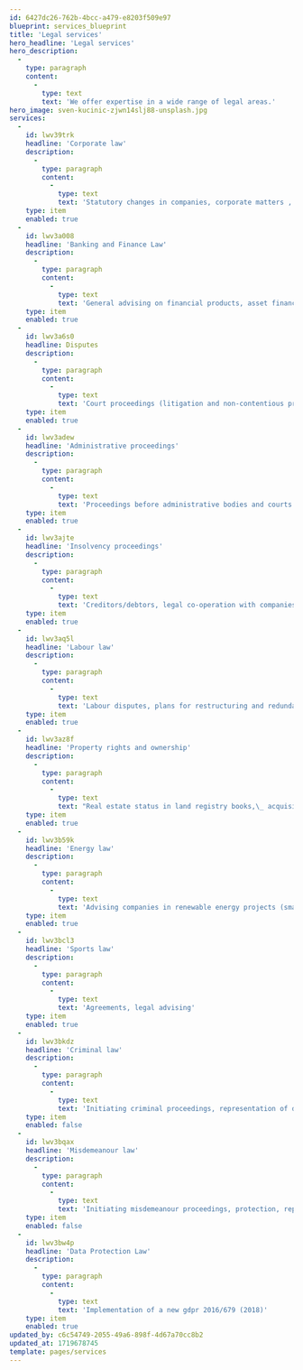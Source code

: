 ```yaml
---
id: 6427dc26-762b-4bcc-a479-e8203f509e97
blueprint: services_blueprint
title: 'Legal services'
hero_headline: 'Legal services'
hero_description:
  -
    type: paragraph
    content:
      -
        type: text
        text: 'We offer expertise in a wide range of legal areas.'
hero_image: sven-kucinic-zjwn14slj88-unsplash.jpg
services:
  -
    id: lwv39trk
    headline: 'Corporate law'
    description:
      -
        type: paragraph
        content:
          -
            type: text
            text: 'Statutory changes in companies, corporate matters , mergers and acquisitions, risk control, legal due diligence, joint ventures, liquidation, representation of companies, contract law, regulatory issues, collection of claims'
    type: item
    enabled: true
  -
    id: lwv3a008
    headline: 'Banking and Finance Law'
    description:
      -
        type: paragraph
        content:
          -
            type: text
            text: 'General advising on financial products, asset finance, project finance, factoring, collaterals'
    type: item
    enabled: true
  -
    id: lwv3a6s0
    headline: Disputes
    description:
      -
        type: paragraph
        content:
          -
            type: text
            text: 'Court proceedings (litigation and non-contentious proceedings), arbitration, mediation (conciliation), enforcement proceedings'
    type: item
    enabled: true
  -
    id: lwv3adew
    headline: 'Administrative proceedings'
    description:
      -
        type: paragraph
        content:
          -
            type: text
            text: 'Proceedings before administrative bodies and courts'
    type: item
    enabled: true
  -
    id: lwv3ajte
    headline: 'Insolvency proceedings'
    description:
      -
        type: paragraph
        content:
          -
            type: text
            text: 'Creditors/debtors, legal co-operation with companies in bankruptcy, restructuring of debtors'
    type: item
    enabled: true
  -
    id: lwv3aq5l
    headline: 'Labour law'
    description:
      -
        type: paragraph
        content:
          -
            type: text
            text: 'Labour disputes, plans for restructuring and redundancy costs, employment and managerial contracts, drafting company employment rules and statutory documentation, work permits'
    type: item
    enabled: true
  -
    id: lwv3az8f
    headline: 'Property rights and ownership'
    description:
      -
        type: paragraph
        content:
          -
            type: text
            text: "Real estate status in land registry books,\_ acquisition and sale of real estate, leasing/renting"
    type: item
    enabled: true
  -
    id: lwv3b59k
    headline: 'Energy law'
    description:
      -
        type: paragraph
        content:
          -
            type: text
            text: 'Advising companies in renewable energy projects (small and medium)'
    type: item
    enabled: true
  -
    id: lwv3bcl3
    headline: 'Sports law'
    description:
      -
        type: paragraph
        content:
          -
            type: text
            text: 'Agreements, legal advising'
    type: item
    enabled: true
  -
    id: lwv3bkdz
    headline: 'Criminal law'
    description:
      -
        type: paragraph
        content:
          -
            type: text
            text: 'Initiating criminal proceedings, representation of defendants in criminal proceedings for economic criminal offences'
    type: item
    enabled: false
  -
    id: lwv3bqax
    headline: 'Misdemeanour law'
    description:
      -
        type: paragraph
        content:
          -
            type: text
            text: 'Initiating misdemeanour proceedings, protection, representation'
    type: item
    enabled: false
  -
    id: lwv3bw4p
    headline: 'Data Protection Law'
    description:
      -
        type: paragraph
        content:
          -
            type: text
            text: 'Implementation of a new gdpr 2016/679 (2018)'
    type: item
    enabled: true
updated_by: c6c54749-2055-49a6-898f-4d67a70cc8b2
updated_at: 1719678745
template: pages/services
---
```

